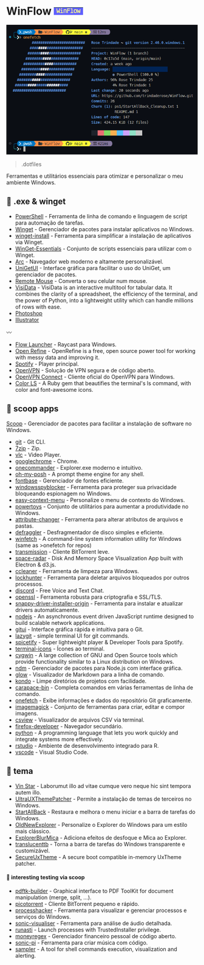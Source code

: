 # WinFlow [![WinFlow](./logo.png)](./logo.png)

![screenshot](./onefetch.png)

> .dotfiles

Ferramentas e utilitários essenciais para otimizar e personalizar o meu ambiente Windows.

## :gem: .exe & winget

-   [PowerShell](https://learn.microsoft.com/pt-br/powershell/) - Ferramenta de linha de comando e linguagem de script para automação de tarefas.
-   [Winget](https://learn.microsoft.com/pt-br/windows/package-manager/winget/) - Gerenciador de pacotes para instalar aplicativos no Windows.
-   [winget-install](https://github.com/asheroto/winget-install) - Ferramenta para simplificar a instalação de aplicativos via Winget.
-   [WinGet-Essentials](https://github.com/jjcarrier/PS-WinGet-Essentials) - Conjunto de scripts essenciais para utilizar com o Winget.
-   [Arc](https://arc.net/) - Navegador web moderno e altamente personalizável.
-   [UniGetUI](https://www.marticliment.com/unigetui/) - Interface gráfica para facilitar o uso do UniGet, um gerenciador de pacotes.
-   [Remote Mouse](https://www.remotemouse.net/) - Converta o seu celular num mouse.
-   [VisiData](https://www.visidata.org/) - VisiData is an interactive multitool for tabular data. It combines the clarity of a spreadsheet, the efficiency of the terminal, and the power of Python, into a lightweight utility which can handle millions of rows with ease.
-   [Photoshop](https://www.adobe.com/br/products/photoshop.html)
-   [Illustrator](https://www.adobe.com/br/products/illustrator.html)

:wavy_dash:

-   [Flow Launcher](https://www.flowlauncher.com/) - Raycast para Windows.
-   [Open Refine](https://github.com/OpenRefine) - OpenRefine is a free, open source power tool for working with messy data and improving it.
-   [Spotify](https://www.spotify.com/) - Player principal.
-   [OpenVPN](https://openvpn.net/) - Solução de VPN segura e de código aberto.
-   [OpenVPN Connect](https://openvpn.net/client/client-connect-vpn-for-windows/) - Cliente oficial do OpenVPN para Windows.
-   [Color LS](https://github.com/athityakumar/colorls?tab=readme-ov-file) - A Ruby gem that beautifies the terminal's ls command, with color and font-awesome icons.

## :ice_cream: scoop apps

[Scoop](https://github.com/ThomasNieto/Scoop) - Gerenciador de pacotes para facilitar a instalação de software no Windows.

-   [git](https://git-scm.com/) - Git CLI.
-   [7zip](https://www.7-zip.org/) - Zip.
-   [vlc](https://www.videolan.org/vlc/) - Video Player.
-   [googlechrome](https://www.google.com/intl/pt-BR/chrome/) - Chrome.
-   [onecommander](https://www.onecommander.com/) - Explorer.exe moderno e intuitivo.
-   [oh-my-posh](https://ohmyposh.dev/) - A prompt theme engine for any shell.
-   [fontbase](https://fontba.se/) - Gerenciador de fontes eficiente.
-   [windowsspyblocker](https://crazymax.dev/WindowsSpyBlocker/download/) - Ferramenta para proteger sua privacidade bloqueando espionagem no Windows.
-   [easy-context-menu](https://www.sordum.org/7615/easy-context-menu-v1-6/) - Personalize o menu de contexto do Windows.
-   [powertoys](https://github.com/microsoft/PowerToys) - Conjunto de utilitários para aumentar a produtividade no Windows.
-   [attribute-changer](https://www.petges.lu/) - Ferramenta para alterar atributos de arquivos e pastas.
-   [defraggler](https://www.ccleaner.com/defraggler) - Desfragmentador de disco simples e eficiente.
-   [winfetch](https://github.com/lptstr/winfetch) - A command-line system information utility for Windows (same as >onefetch for repos)
-   [transmission](https://transmissionbt.com/) - Cliente BitTorrent leve.
-   [space-radar](https://github.com/zz85/space-radar) - Disk And Memory Space Visualization App built with Electron & d3.js.
-   [ccleaner](https://www.ccleaner.com/ccleaner) - Ferramenta de limpeza para Windows.
-   [lockhunter](https://lockhunter.com/) - Ferramenta para deletar arquivos bloqueados por outros processos.
-   [discord](https://discord.com/) - Free Voice and Text Chat.
-   [openssl](https://github.com/o2sh/onefetch?tab=readme-ov-file) - Ferramenta robusta para criptografia e SSL/TLS.
-   [snappy-driver-installer-origin](https://www.snappy-driver-installer.org/) - Ferramenta para instalar e atualizar drivers automaticamente.
-   [nodejs](https://nodejs.org) - An asynchronous event driven JavaScript runtime designed to build scalable network applications.
-   [gitui](https://github.com/extrawurst/gitui) - Interface gráfica rápida e intuitiva para o Git.
-   [lazygit](https://github.com/jesseduffield/lazygit) - simple terminal UI for git commands.
-   [spicetify](https://spicetify.app/docs/advanced-usage/installation) - Super lightweight player & Developer Tools para Spotify.
-   [terminal-icons](https://github.com/devblackops/Terminal-Icons) - Ícones ao terminal.
-   [cygwin](https://cygwin.com/) - A large collection of GNU and Open Source tools which provide functionality similar to a Linux distribution on Windows.
-   [ndm](https://github.com/720kb/ndm) - Gerenciador de pacotes para Node.js com interface gráfica.
-   [glow](https://github.com/charmbracelet/glow) - Visualizador de Markdown para a linha de comando.
-   [kondo](https://github.com/tbillington/kondo) - Limpe diretórios de projetos com facilidade.
-   [carapace-bin](https://carapace-sh.github.io/carapace-bin/carapace-bin.html) - Completa comandos em várias ferramentas de linha de comando.
-   [onefetch](https://github.com/o2sh/onefetch?tab=readme-ov-file) - Exibe informações e dados do repositório Git graficamente.
-   [imagemagick](https://imagemagick.org/) - Conjunto de ferramentas para criar, editar e compor imagens.
-   [csview](https://github.com/wfxr/csview) - Visualizador de arquivos CSV via terminal.
-   [firefox-developer](https://www.mozilla.org/en-US/firefox/developer/) - Navegador secundário.
-   [python](https://www.python.org/) - A programming language that lets you work quickly and integrate systems more effectively.
-   [rstudio](https://posit.co/products/open-source/rstudio/) - Ambiente de desenvolvimento integrado para R.
-   [vscode](https://code.visualstudio.com/) - Visual Studio Code.

## :sunflower: tema

-   [Vin Star](https://www.vinstartheme.com/) - Laborumut illo ad vitae cumque vero neque hic sint tempora autem illo.
-   [UltraUXThemePatcher](https://www.ultrauxthemepatcher.com/) - Permite a instalação de temas de terceiros no Windows.
-   [StartAllBack](https://www.startallback.com/) - Restaura e melhora o menu iniciar e a barra de tarefas do Windows.
-   [OldNewExplorer](https://www.oldnewexplorer.com/) - Personalize o Explorer do Windows para um estilo mais clássico.
-   [ExplorerBlurMica](https://github.com/Maplespe/ExplorerBlurMica) - Adiciona efeitos de desfoque e Mica ao Explorer.
-   [translucenttb](https://github.com/TranslucentTB/TranslucentTB) - Torna a barra de tarefas do Windows transparente e customizável.
-   [SecureUxTheme](https://github.com/namazso/SecureUxTheme) - A secure boot compatible in-memory UxTheme patcher.

#### :icecream: interesting testing via scoop

-   [pdftk-builder](https://pdftk-builder-enhanced.sourceforge.io/) - Graphical interface to PDF ToolKit for document manipulation (merge, split, ...).
-   [picotorrent](https://github.com/picotorrent/picotorrent) - Cliente BitTorrent pequeno e rápido.
-   [processhacker](https://processhacker.sourceforge.io/) - Ferramenta para visualizar e gerenciar processos e serviços do Windows.
-   [sonic-visualiser](https://www.sonicvisualiser.org/) - Ferramenta para análise de áudio detalhada.
-   [runasti](https://github.com/jschicht/RunAsTI) - Launch processes with TrustedInstaller privilege.
-   [moneyregex](https://moneymanagerex.org/) - Gerenciador financeiro pessoal de código aberto.
-   [sonic-pi](https://sonic-pi.net/) - Ferramenta para criar música com código.
-   [sampler](https://github.com/sqshq/sampler?tab=readme-ov-file) - A tool for shell commands execution, visualization and alerting.
